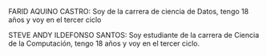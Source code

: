 FARID AQUINO CASTRO: Soy de la carrera de ciencia de Datos, tengo 18 años y voy en el tercer ciclo

STEVE ANDY ILDEFONSO SANTOS: Soy estudiante de la carrera de Ciencia de la Computación, tengo 18 años y voy en el tercer ciclo.
